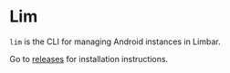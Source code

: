 # Lim

`lim` is the CLI for managing Android instances in Limbar.

Go to [releases](https://github.com/limbario/homebrew-lim/releases/latest) for installation instructions.
